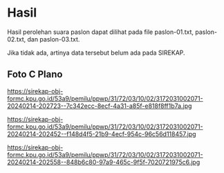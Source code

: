 # Hasil

Hasil perolehan suara paslon dapat dilihat pada file paslon-01.txt, paslon-02.txt, dan paslon-03.txt.

Jika tidak ada, artinya data tersebut belum ada pada SIREKAP.

## Foto C Plano

https://sirekap-obj-formc.kpu.go.id/53a9/pemilu/ppwp/31/72/03/10/02/3172031002071-20240214-202723--7c342ecc-8ecf-4a31-a85f-e818f8ff1b7a.jpg

https://sirekap-obj-formc.kpu.go.id/53a9/pemilu/ppwp/31/72/03/10/02/3172031002071-20240214-202452--f148d4f5-21b9-4ecf-954c-96c56d118457.jpg

https://sirekap-obj-formc.kpu.go.id/53a9/pemilu/ppwp/31/72/03/10/02/3172031002071-20240214-202558--848b6c80-97a9-465c-9f5f-7020721975c6.jpg
